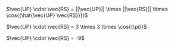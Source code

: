 $\vec{UP} \cdot \vec{RS} = ||\vec{UP}|| \times ||\vec{RS}|| \times \cos{(\hat{\vec{UP} \vec{RS}})}$

$\vec{UP} \cdot \vec{RS} = 3 \times 3 \times \cos{(\pi)}$

$\vec{UP} \cdot \vec{RS} = -9$

